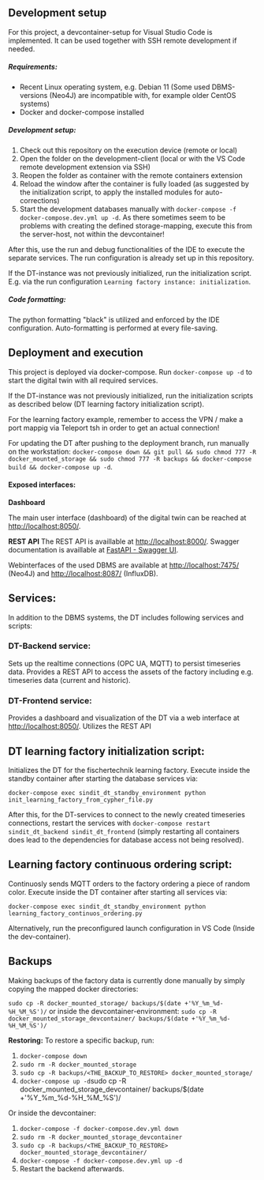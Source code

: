 ## Development setup

For this project, a devcontainer-setup for Visual Studio Code is implemented. It can be used together with SSH remote development if needed.

##### Requirements:

- Recent Linux operating system, e.g. Debian 11 (Some used DBMS-versions (Neo4J) are incompatible with, for example older CentOS systems)
- Docker and docker-compose installed

##### Development setup:

1. Check out this repository on the execution device (remote or local)
2. Open the folder on the development-client (local or with the VS Code remote development extension via SSH)
3. Reopen the folder as container with the remote containers extension
4. Reload the window after the container is fully loaded (as suggested by the initialization script, to apply the installed modules for auto-corrections)
5. Start the development databases manually with `docker-compose -f docker-compose.dev.yml up -d`. As there sometimes seem to be problems with creating the defined storage-mapping, execute this from the server-host, not within the devcontainer!

After this, use the run and debug functionalities of the IDE to execute the separate services. The run configuration is already set up in this repository.

If the DT-instance was not previously initialized, run the initialization script. E.g. via the run configuration `Learning factory instance: initialization`.

##### Code formatting:

The python formatting "black" is utilized and enforced by the IDE configuration. Auto-formatting is performed at every file-saving.

## Deployment and execution

This project is deployed via docker-compose. Run `docker-compose up -d` to start the digital twin with all required services.

If the DT-instance was not previously initialized, run the initialization scripts as described below (DT learning factory initialization script).

For the learning factory example, remember to access the VPN / make a port mappig via Teleport tsh in order to get an actual connection!

For updating the DT after pushing to the deployment branch, run manually on the workstation: `docker-compose down && git pull && sudo chmod 777 -R docker_mounted_storage && sudo chmod 777 -R backups && docker-compose build && docker-compose up -d`.

#### Exposed interfaces:

**Dashboard**

The main user interface (dashboard) of the digital twin can be reached at [http://localhost:8050/](http://localhost:8050/).

**REST API** The REST API is availlable at [http://localhost:8000/](http://localhost:8000/). 
Swagger documentation is availlable at [FastAPI - Swagger UI](http://localhost:8000/docs).

Webinterfaces of the used DBMS are available at [http://localhost:7475/](http://localhost:7475/) (Neo4J) and [http://localhost:8087/](http://localhost:8087/) (InfluxDB).

## Services:

In addition to the DBMS systems, the DT includes following services and scripts:

### DT-Backend service:

Sets up the realtime connections (OPC UA, MQTT) to persist timeseries data. Provides a REST API to access the assets of the factory including e.g. timeseries data (current and historic).

### DT-Frontend service:

Provides a dashboard and visualization of the DT via a web interface at [http://localhost:8050/](http://localhost:8050/). Utilizes the REST API

## DT learning factory initialization script:

Initializes the DT for the fischertechnik learning factory. Execute inside the standby container after starting the database services via:

`docker-compose exec sindit_dt_standby_environment python init_learning_factory_from_cypher_file.py`

After this, for the DT-services to connect to the newly created timeseries connections, restart the services with `docker-compose restart sindit_dt_backend sindit_dt_frontend` (simply restarting all containers does lead to the dependencies for database access not being resolved).

## Learning factory continuous ordering script:

Continuosly sends MQTT orders to the factory ordering a piece of random color. Execute inside the DT container after starting all services via:

`docker-compose exec sindit_dt_standby_environment python learning_factory_continuos_ordering.py`

Alternatively, run the preconfigured launch configuration in VS Code (Inside the dev-container).

## Backups

Making backups of the factory data is currently done manually by simply copying the mapped docker directories:

`sudo cp -R docker_mounted_storage/ backups/$(date +'%Y_%m_%d-%H_%M_%S')/` or inside the devcontainer-environment: `sudo cp -R docker_mounted_storage_devcontainer/ backups/$(date +'%Y_%m_%d-%H_%M_%S')/`

**Restoring:** To restore a specific backup, run:

1. `docker-compose down`
2. `sudo rm -R docker_mounted_storage`
3. `sudo cp -R backups/<THE_BACKUP_TO_RESTORE> docker_mounted_storage/`
4. `docker-compose up -d`sudo cp -R docker_mounted_storage_devcontainer/ backups/$(date +'%Y_%m_%d-%H_%M_%S')/

Or inside the devcontainer:

1. `docker-compose -f docker-compose.dev.yml down`
2. `sudo rm -R docker_mounted_storage_devcontainer`
3. `sudo cp -R backups/<THE_BACKUP_TO_RESTORE> docker_mounted_storage_devcontainer/`
4. `docker-compose -f docker-compose.dev.yml up -d`
5. Restart the backend afterwards.
